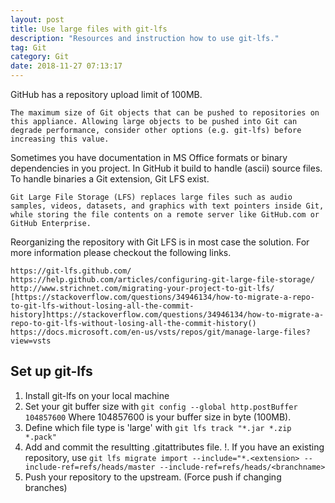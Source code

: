 ```yaml
---
layout: post
title: Use large files with git-lfs
description: "Resources and instruction how to use git-lfs."
tag: Git
category: Git
date: 2018-11-27 07:13:17
---
```

GitHub has a repository upload limit of 100MB.

    The maximum size of Git objects that can be pushed to repositories on this appliance. Allowing large objects to be pushed into Git can degrade performance, consider other options (e.g. git-lfs) before increasing this value.

Sometimes you have documentation in MS Office formats or binary dependencies in you project. In GitHub it build to handle (ascii) source files. To handle binaries a Git extension, Git LFS exist.

    Git Large File Storage (LFS) replaces large files such as audio samples, videos, datasets, and graphics with text pointers inside Git, while storing the file contents on a remote server like GitHub.com or GitHub Enterprise.

Reorganizing the repository with Git LFS is in most case the solution. For more information please checkout the following links.

    https://git-lfs.github.com/
    https://help.github.com/articles/configuring-git-large-file-storage/
    http://www.strichnet.com/migrating-your-project-to-git-lfs/
    [https://stackoverflow.com/questions/34946134/how-to-migrate-a-repo-to-git-lfs-without-losing-all-the-commit-history]https://stackoverflow.com/questions/34946134/how-to-migrate-a-repo-to-git-lfs-without-losing-all-the-commit-history()
    https://docs.microsoft.com/en-us/vsts/repos/git/manage-large-files?view=vsts

## Set up git-lfs

1. Install git-lfs on your local machine
1. Set your git buffer size with ```git config --global http.postBuffer 104857600``` Where 104857600 is your buffer size in byte (100MB).
1. Define which file type is 'large' with ```git lfs track "*.jar *.zip *.pack"```
1. Add and commit the resultting .gitattributes file.
!. If you have an existing repository, use ```git lfs migrate import --include="*.<extension> --include-ref=refs/heads/master --include-ref=refs/heads/<branchname>```
1. Push your repository to the upstream. (Force push if changing branches)
